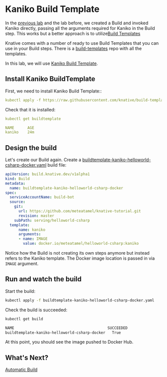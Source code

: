 # Kaniko Build Template

In the [previous lab](10-dockerbuild.md) and the lab before, we created a Build and invoked Kaniko directly, passing all the arguments required for Kaniko in the Build step. This works but a better approach is to utilize[Build Templates](https://knative.dev/docs/build/build-templates/)

Knative comes with a number of ready to use Build Templates that you can use in your Build steps. There is a [build-templates](https://github.com/knative/build-templates) repo with all the templates. 

In this lab, we will use [Kaniko Build Template](https://github.com/knative/build-templates/tree/master/kaniko).

## Install Kaniko BuildTemplate

First, we need to install Kaniko Build Template::

```yaml
kubectl apply -f https://raw.githubusercontent.com/knative/build-templates/master/kaniko/kaniko.yaml
```

Check that it is installed:

```yaml
kubectl get buildtemplate

NAME      AGE
kaniko    24m
```

## Design the build

Let's create our Build again. Create a [buildtemplate-kaniko-helloworld-csharp-docker.yaml](../build/buildtemplate-kaniko-helloworld-csharp-docker.yaml) build file:

```yaml
apiVersion: build.knative.dev/v1alpha1
kind: Build
metadata:
  name: buildtemplate-kaniko-helloworld-csharp-docker
spec:
  serviceAccountName: build-bot 
  source:
    git:
      url: https://github.com/meteatamel/knative-tutorial.git
      revision: master
    subPath: serving/helloworld-csharp
  template:
      name: kaniko
      arguments:
      - name: IMAGE
        value: docker.io/meteatamel/helloworld-csharp:kaniko
```
Notice how the Build is not creating its own steps anymore but instead refers to the Kaniko template. The Docker image location is passed in via `IMAGE` argument. 

## Run and watch the build

Start the build:

```bash
kubectl apply -f buildtemplate-kaniko-helloworld-csharp-docker.yaml
```

Check the build is succeeded:

```bash
kubectl get build

NAME                                          SUCCEEDED   
buildtemplate-kaniko-helloworld-csharp-docker   True
```

At this point, you should see the image pushed to Docker Hub. 

## What's Next?
[Automatic Build](11-autobuild.md)